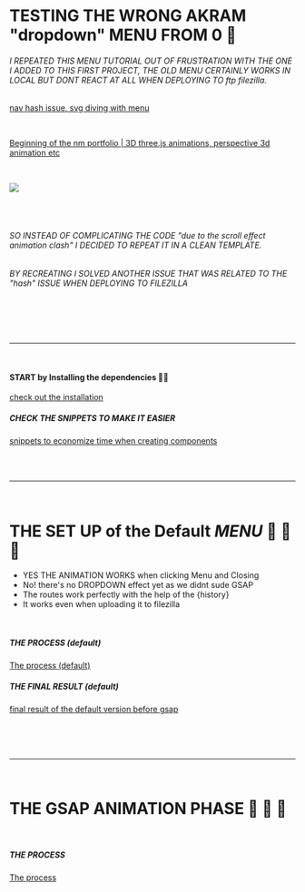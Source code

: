 # TESTING THE WRONG AKRAM "dropdown" MENU FROM 0 🌵

###### I REPEATED THIS MENU TUTORIAL OUT OF FRUSTRATION WITH THE ONE I ADDED TO THIS FIRST PROJECT, THE OLD MENU CERTAINLY WORKS IN LOCAL BUT DONT REACT AT ALL WHEN DEPLOYING TO ftp filezilla.

[nav hash issue, svg diving with menu ](https://github.com/nadiamariduena/nadiamariduena-portfolio-with-react-createapp)

<br>

[Beginning of the nm portfolio | 3D three.js animations, perspective 3d animation etc ](https://github.com/nadiamariduena/nadiamariduena-portfolio)

<br>

[ <img src="./src/images/distortedanimation.gif"/>]()

<br>
<br>

###### SO INSTEAD OF COMPLICATING THE CODE "due to the scroll effect animation clash" I DECIDED TO REPEAT IT IN A CLEAN TEMPLATE.

###### BY RECREATING I SOLVED ANOTHER ISSUE THAT WAS RELATED TO THE "hash" ISSUE WHEN DEPLOYING TO FILEZILLA

<br>

<br>
<br>
<hr>
<br>

#### START by Installing the dependencies 👷‍♂️

[check out the installation](src/docs/INSTALLATION.md)

##### CHECK THE SNIPPETS TO MAKE IT EASIER

[snippets to economize time when creating components](src/docs/INSTALLATION.md)

<br>
<br>
<hr>
<br>

# THE SET UP of the Default _MENU_ 🌵 🌵 🌵

- YES THE ANIMATION WORKS when clicking Menu and Closing
- No! there's no DROPDOWN effect yet as we didnt sude GSAP
- The routes work perfectly with the help of the {history}
- It works even when uploading it to filezilla

<br>

##### THE PROCESS (default)

[The process (default) ](src/docs/FIRSTMENU-PROCESS.md)

##### THE FINAL RESULT (default)

[final result of the default version before gsap](src/docs/FIRSTMENU-READY.md)

<br>
<br>
<br>
<hr>
<br>

# THE GSAP ANIMATION PHASE 🌵 🌵 🌵

<br>

##### THE PROCESS

[The process ](src/docs/SECONDMENU-PROCESS.md)
